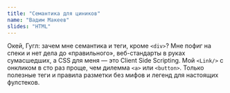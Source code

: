 ```yaml
---
title: "Семантика для циников"
name: "Вадим Макеев"
slides: "HTML"
---
```


Окей, Гугл: зачем мне семантика и теги, кроме `<div>`? Мне пофиг на спеки и нет дела до «правильного», веб-стандарты в руках сумасшедших, а CSS для меня — это Client Side Scripting. Мой `<Link/>` с онкликом в сто раз проще, чем дилемма `<a>` или `<button>`. Только полезные теги и правила разметки без мифов и легенд для настоящих фулстеков.
